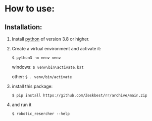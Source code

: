 How to use:
===

Installation:
---

1. Install [python](https://www.python.org/downloads/) of version 3.8 or higher.

2. Create a virtual environment and activate it:

   `$ python3 -m venv venv`

   windows: `$ venv\bin\activate.bat`

   other: `$ . venv/bin/activate`

3. install this package: 

   `$ pip install https://github.com/Zeskbest/rr/archive/main.zip`

4. and run it

   `$ robotic_resercher --help`